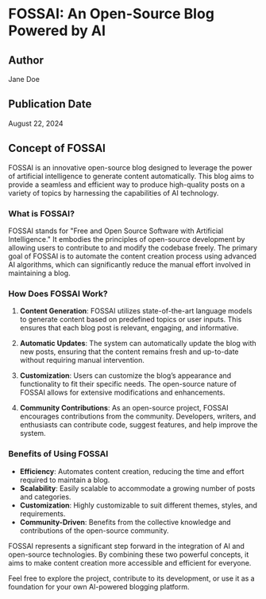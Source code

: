 # FOSSAI: An Open-Source Blog Powered by AI

## Author
Jane Doe

## Publication Date
August 22, 2024

## Concept of FOSSAI

FOSSAI is an innovative open-source blog designed to leverage the power of artificial intelligence to generate content automatically. This blog aims to provide a seamless and efficient way to produce high-quality posts on a variety of topics by harnessing the capabilities of AI technology.

### What is FOSSAI?

FOSSAI stands for "Free and Open Source Software with Artificial Intelligence." It embodies the principles of open-source development by allowing users to contribute to and modify the codebase freely. The primary goal of FOSSAI is to automate the content creation process using advanced AI algorithms, which can significantly reduce the manual effort involved in maintaining a blog.

### How Does FOSSAI Work?

1. **Content Generation**: FOSSAI utilizes state-of-the-art language models to generate content based on predefined topics or user inputs. This ensures that each blog post is relevant, engaging, and informative.

2. **Automatic Updates**: The system can automatically update the blog with new posts, ensuring that the content remains fresh and up-to-date without requiring manual intervention.

3. **Customization**: Users can customize the blog’s appearance and functionality to fit their specific needs. The open-source nature of FOSSAI allows for extensive modifications and enhancements.

4. **Community Contributions**: As an open-source project, FOSSAI encourages contributions from the community. Developers, writers, and enthusiasts can contribute code, suggest features, and help improve the system.

### Benefits of Using FOSSAI

- **Efficiency**: Automates content creation, reducing the time and effort required to maintain a blog.
- **Scalability**: Easily scalable to accommodate a growing number of posts and categories.
- **Customization**: Highly customizable to suit different themes, styles, and requirements.
- **Community-Driven**: Benefits from the collective knowledge and contributions of the open-source community.

FOSSAI represents a significant step forward in the integration of AI and open-source technologies. By combining these two powerful concepts, it aims to make content creation more accessible and efficient for everyone.

Feel free to explore the project, contribute to its development, or use it as a foundation for your own AI-powered blogging platform.